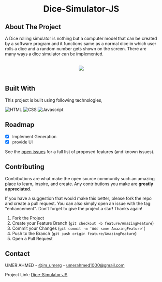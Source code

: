 

<div align="center"> 
  <h1>Dice-Simulator-JS</h1>
</div>




## About The Project

A Dice rolling simulator is nothing but a computer model that can be created by a software program and it functions same as a normal dice in which user rolls a dice and a random number gets shown on the screen. There are many ways a dice simulator can be implemented.

<br>

<div align="center">
  <img width=auto height=auto src="https://user-images.githubusercontent.com/84404257/222400336-e4dbcb43-35f6-4457-9902-8b7342b89e0c.png">
</div>

<br>



## Built With

This project is built using following technologies,

![HTML](https://img.shields.io/badge/HTML-3670A0?style=for-the-badge&logo=HTML&logoColor=ffdd54)
![CSS](https://img.shields.io/badge/CSS-3670A0?style=for-the-badge&logo=CSS&logoColor=ffdd54)
![Javascript](https://img.shields.io/badge/Javascript-3670A0?style=for-the-badge&logo=Javascript&logoColor=ffdd54)





## Roadmap

- [x] Implement Generation
- [x] provide UI

See the [open issues](https://github.com/imumer16/Dice-Simulator-JS/issues) for a full list of proposed features (and known issues).


## Contributing

Contributions are what make the open source community such an amazing place to learn, inspire, and create. Any contributions you make are **greatly appreciated**.

If you have a suggestion that would make this better, please fork the repo and create a pull request. You can also simply open an issue with the tag "enhancement".
Don't forget to give the project a star! Thanks again!

1. Fork the Project
2. Create your Feature Branch (`git checkout -b feature/AmazingFeature`)
3. Commit your Changes (`git commit -m 'Add some AmazingFeature'`)
4. Push to the Branch (`git push origin feature/AmazingFeature`)
5. Open a Pull Request


## Contact

UMER AHMED - [@im_umerg](https://instagram.com/im_umerg) - umerahmed1000@gmail.com

Project Link: [Dice-Simulator-JS](https://github.com/imumer1624/Dice-Simulator-JS)
